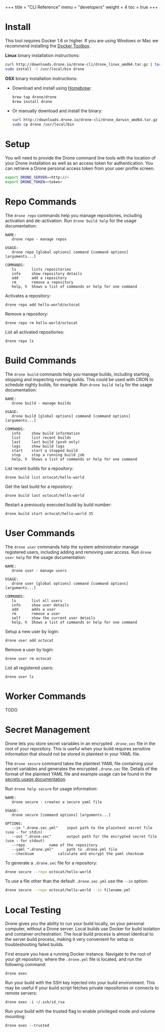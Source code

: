 +++
title = "CLI Reference"
menu = "developers"
weight = 4
toc = true
+++

# Install

This tool requires Docker 1.6 or higher. If you are using Windows or Mac we recommend installing the [Docker Toolbox](https://www.docker.com/docker-toolbox).

__Linux__ binary installation instructions:

```bash
curl http://downloads.drone.io/drone-cli/drone_linux_amd64.tar.gz | tar zx
sudo install -t /usr/local/bin drone
```

__OSX__ binary installation instructions:

* Download and install using [Homebrew](http://brew.sh/):

    ```bash
    brew tap drone/drone
    brew install drone
    ```

* Or manually download and install the binary:

    ```bash
    curl http://downloads.drone.io/drone-cli/drone_darwin_amd64.tar.gz | tar zx
    sudo cp drone /usr/local/bin
    ```

# Setup

You will need to provide the Drone command line tools with the location of your Drone installation as well as an access token for authentication. You can retrieve a Drone personal access token from your user profile screen.

```bash
export DRONE_SERVER=<http://>
export DRONE_TOKEN=<token>
```

# Repo Commands

The `drone repo` commands help you manage repositories, including activation and de-activation. Run `drone build help` for the usage documentation:


```
NAME:
   drone repo - manage repos

USAGE:
   drone repo [global options] command [command options] [arguments...]

COMMANDS:
   ls		lists repositories
   info		show repository details
   add		add a repository
   rm		remove a repository
   help, h	Shows a list of commands or help for one command
```

Activates a repository:

```
drone repo add hello-world/octocat
```

Remove a repository:

```
drone repo rm hello-world/octocat
```

List all activated repositories:

```
drone repo ls
```

# Build Commands

The `drone build` commands help you manage builds, including starting, stopping and inspecting running builds. This could be used with CRON to schedule nighty builds, for example. Run `drone build help` for the usage documentation:

```
NAME:
   drone build - manage builds

USAGE:
   drone build [global options] command [command options] [arguments...]

COMMANDS:
   info		show build information
   list		list recent builds
   last		last build (push only)
   logs		show build logs
   start	start a stopped build
   stop		stop a running build job
   help, h	Shows a list of commands or help for one command
```

List recent builds for a repository:

```
drone build list octocat/hello-world
```

Get the last build for a repository:

```
drone build last octocat/hello-world
```

Restart a previously executed build by build number:

```
drone build start octocat/hello-world 35
```

# User Commands

The `drone user` commands help the system administrator manage registered users, including adding and removing user access. Run `drone user help` for the usage documentation:

```
NAME:
   drone user - manage users

USAGE:
   drone user [global options] command [command options] [arguments...]

COMMANDS:
   ls		list all users
   info		show user details
   add		adds a user
   rm		remove a user
   self		show the current user details
   help, h	Shows a list of commands or help for one command
```

Setup a new user by login:

```
drone user add octocat
```

Remove a user by login:

```
drone user rm octocat
```

List all registered users:

```
drone user ls
```

# Worker Commands

TODO

# Secret Management

Drone lets you store secret variables in an encrypted `.drone.sec` file in the root of your repository. This is useful when your build requires sensitive information that should not be stored in plaintext in your YAML file.

The `drone secure` command takes the plaintext YAML file containing your secret variables and generates the encrypted `.drone.sec` file. Details of the format of the plaintext YAML file and example usage can be found in the [secrets usage documentation](/usage/secrets).

Run `drone help secure` for usage information:

```
NAME:
   drone secure - creates a secure yaml file

USAGE:
   drone secure [command options] [arguments...]

OPTIONS:
   --in ".drone.sec.yml"	input path to the plaintext secret file (use - for stdin)
   --out ".drone.sec"		output path for the encrypted secret file (use - for stdout)
   --repo 			name of the repository
   --yaml ".drone.yml"		path to .drone.yml file
   --checksum			calculate and encrypt the yaml checksum
```

To generate a `.drone.sec` file for a repository:

```bash
drone secure --repo octocat/hello-world
```

To use a file other than the default `.drone.sec.yml` use the `--in` option:

```bash
drone secure --repo octocat/hello-world --in filename.yml
```

# Local Testing

Drone gives you the ability to run your build locally, on your personal computer, without a Drone server. Local builds use Docker for build isolation and container orchestration. The local build process is almost identical to the server build process, making it very convenient for setup or troubleshooting failed builds.

First ensure you have a running Docker instance. Navigate to the root of your git repository, where the `.drone.yml` file is located, and run the following command:

```
drone exec
```

Run your build with the SSH key injected into your build environment. This may be useful if your build script fetches private repositories or connects to remote servers:

```
drone exec -i ~/.ssh/id_rsa
```

Run your build with the trusted flag to enable privileged mode and volume mounting:

```
drone exec --trusted
```
